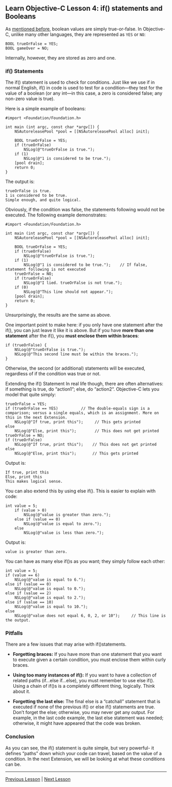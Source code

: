 ## Learn Objective-C Lesson 4: if() statements and Booleans

As [mentioned before](49.md), boolean values are simply true-or-false. In Objective-C, unlike many other languages, they are represented as `YES` or `NO`:

```
BOOL trueOrFalse = YES;
BOOL gameOver = NO;
```

Internally, however, they are stored as zero and one.

### if() Statements

The if() statement is used to check for conditions. Just like we use if in normal English, if() in code is used to test for a condition—they test for the value of a boolean (or any int—in this case, a zero is considered false; any non-zero value is true).

Here is a simple example of booleans:

```objc
#import <Foundation/Foundation.h>

int main (int argc, const char *argv[]) {
    NSAutoreleasePool *pool = [[NSAutoreleasePool alloc] init];

    BOOL trueOrFalse = YES;
    if (trueOrFalse)
        NSLog(@"trueOrFalse is true.");
    if (1)
        NSLog(@"1 is considered to be true.");
    [pool drain];
    return 0;
}
```

The output is:

```
trueOrFalse is true.
1 is considered to be true.
Simple enough, and quite logical.
```

Obviously, if the condition was false, the statements following would not be executed. The following example demonstrates:

```objc
#import <Foundation/Foundation.h>

int main (int argc, const char *argv[]) {
    NSAutoreleasePool *pool = [[NSAutoreleasePool alloc] init];

    BOOL trueOrFalse = YES;
    if (trueOrFalse)
        NSLog(@"trueOrFalse is true.");
    if (1)
        NSLog(@"1 is considered to be true.");    // If false, statement following is not executed
    trueOrFalse = NO;
    if (trueOrFalse)
        NSLog(@"I lied. trueOrFalse is not true.");
    if (0)
        NSLog(@"This line should not appear.");
    [pool drain];
    return 0;
}
```

Unsurprisingly, the results are the same as above.

One important point to make here: if you only have one statement after the if(), you can just leave it like it is above. But if you have **more than one statement** after the if(), you **must enclose them within braces**:

```objc
if (trueOrFalse) {
    NSLog(@"trueOrFalse is true.");
    NSLog(@"This second line must be within the braces.");
}
```

Otherwise, the second (or additional) statements will be executed, regardless of if the condition was true or not.

Extending the if() Statement In real life though, there are often alternatives: if something is true, do “action1“; else, do “action2“. Objective-C lets you model that quite simply:

```objc
trueOrFalse = YES;
if (trueOrFalse == YES)          // The double-equals sign is a comparison; versus a single equals, which is an assignment. More on this in the next Extension.
    NSLog(@"If true, print this");     // This gets printed
else
    NSLog(@"Else, print this");        // This does not get printed
trueOrFalse = NO;
if (trueOrFalse)
    NSLog(@"If true, print this");    // This does not get printed
else
    NSLog(@"Else, print this");       // This gets printed
```

Output is:

```
If true, print this
Else, print this
This makes logical sense.
```

You can also extend this by using else if(). This is easier to explain with code:

```objc
int value = 5;
    if (value > 0)
        NSLog(@"value is greater than zero.");
    else if (value == 0)
        NSLog(@"value is equal to zero.");
    else
        NSLog(@"value is less than zero.");
```

Output is:

```
value is greater than zero.
```

You can have as many else if()s as you want; they simply follow each other:

```objc
int value = 5;
if (value == 6)
    NSLog(@"value is equal to 6.");
else if (value == 0)
    NSLog(@"value is equal to 0.");
else if (value == 2)
    NSLog(@"value is equal to 2.");
else if (value == 10)
    NSLog(@"value is equal to 10.");
else
    NSLog(@"value does not equal 6, 0, 2, or 10");     // This line is the output.
```

### Pitfalls

There are a few issues that may arise with if()statements.

* **Forgetting braces:** If you have more than one statement that you want to execute given a certain condition, you must enclose them within curly braces.

* **Using too many instances of if():** If you want to have a collection of related paths (if…else if…else), you must remember to use else if(). Using a chain of if()s is a completely different thing, logically. Think about it.

* **Forgetting the last else:** The final else is a “catchall” statement that is executed if none of the previous if() or else if() statements are true. Don’t forget the else; otherwise, you may never get any output. For example, in the last code example, the last else statement was needed; otherwise, it might have appeared that the code was broken.

### Conclusion

As you can see, the if() statement is quite simple, but very powerful- it defines “paths” down which your code can travel, based on the value of a condition. In the next Extension, we will be looking at what these conditions can be.

---

[Previous Lesson](46.md) | [Next Lesson](54.md)
